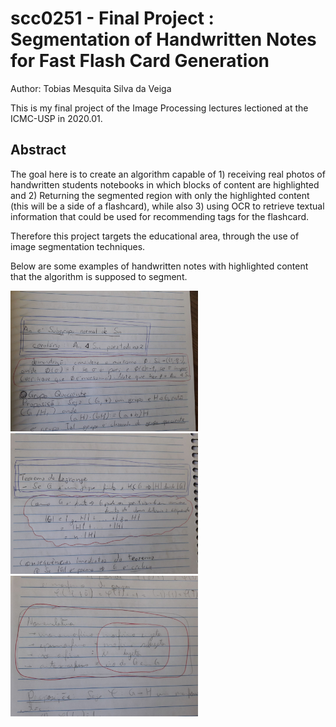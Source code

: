 # scc0251 - Final Project : Segmentation of Handwritten Notes for Fast Flash Card Generation

Author: Tobias Mesquita Silva da Veiga

This is my final project of the Image Processing lectures lectioned at the ICMC-USP in 2020.01.

## Abstract

The goal here is to create an algorithm capable of 1) receiving real photos of handwritten students notebooks in which blocks of content are highlighted and 2) Returning the segmented region with only the highlighted content (this will be a side of a flashcard), while also 3) using OCR to retrieve textual information that could be used for recommending tags for the flashcard.

Therefore this project targets the educational area, through the use of image segmentation techniques. 

Below are some examples of handwritten notes with highlighted content that the algorithm is supposed to segment.

<img src="images/abstract_ex01.jpg" width="300">

<img src="images/abstract_ex02.jpg" width="300">

<img src="images/abstract_ex03.jpg" width="300">
